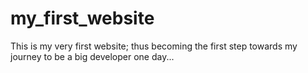 # my_first_website
This is my very first website; thus becoming the first step towards my journey to be a big developer one day...
